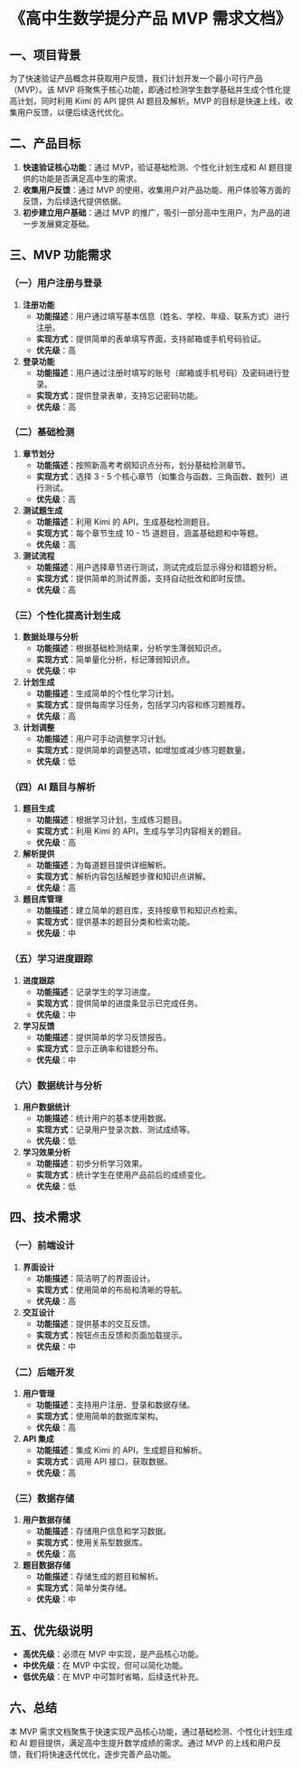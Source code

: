 # 《高中生数学提分产品 MVP 需求文档》

## 一、项目背景
为了快速验证产品概念并获取用户反馈，我们计划开发一个最小可行产品（MVP）。该 MVP 将聚焦于核心功能，即通过检测学生数学基础并生成个性化提高计划，同时利用 Kimi 的 API 提供 AI 题目及解析。MVP 的目标是快速上线，收集用户反馈，以便后续迭代优化。

## 二、产品目标
1. **快速验证核心功能**：通过 MVP，验证基础检测、个性化计划生成和 AI 题目提供的功能是否满足高中生的需求。
2. **收集用户反馈**：通过 MVP 的使用，收集用户对产品功能、用户体验等方面的反馈，为后续迭代提供依据。
3. **初步建立用户基础**：通过 MVP 的推广，吸引一部分高中生用户，为产品的进一步发展奠定基础。

## 三、MVP 功能需求

### （一）用户注册与登录
1. **注册功能**
    - **功能描述**：用户通过填写基本信息（姓名、学校、年级、联系方式）进行注册。
    - **实现方式**：提供简单的表单填写界面，支持邮箱或手机号码验证。
    - **优先级**：高
2. **登录功能**
    - **功能描述**：用户通过注册时填写的账号（邮箱或手机号码）及密码进行登录。
    - **实现方式**：提供登录表单，支持忘记密码功能。
    - **优先级**：高

### （二）基础检测
1. **章节划分**
    - **功能描述**：按照新高考考纲知识点分布，划分基础检测章节。
    - **实现方式**：选择 3 - 5 个核心章节（如集合与函数、三角函数、数列）进行测试。
    - **优先级**：高
2. **测试题生成**
    - **功能描述**：利用 Kimi 的 API，生成基础检测题目。
    - **实现方式**：每个章节生成 10 - 15 道题目，涵盖基础题和中等题。
    - **优先级**：高
3. **测试流程**
    - **功能描述**：用户选择章节进行测试，测试完成后显示得分和错题分析。
    - **实现方式**：提供简单的测试界面，支持自动批改和即时反馈。
    - **优先级**：高

### （三）个性化提高计划生成
1. **数据处理与分析**
    - **功能描述**：根据基础检测结果，分析学生薄弱知识点。
    - **实现方式**：简单量化分析，标记薄弱知识点。
    - **优先级**：中
2. **计划生成**
    - **功能描述**：生成简单的个性化学习计划。
    - **实现方式**：提供每周学习任务，包括学习内容和练习题推荐。
    - **优先级**：高
3. **计划调整**
    - **功能描述**：用户可手动调整学习计划。
    - **实现方式**：提供简单的调整选项，如增加或减少练习题数量。
    - **优先级**：低

### （四）AI 题目与解析
1. **题目生成**
    - **功能描述**：根据学习计划，生成练习题目。
    - **实现方式**：利用 Kimi 的 API，生成与学习内容相关的题目。
    - **优先级**：高
2. **解析提供**
    - **功能描述**：为每道题目提供详细解析。
    - **实现方式**：解析内容包括解题步骤和知识点讲解。
    - **优先级**：高
3. **题目库管理**
    - **功能描述**：建立简单的题目库，支持按章节和知识点检索。
    - **实现方式**：提供基本的题目分类和检索功能。
    - **优先级**：中

### （五）学习进度跟踪
1. **进度跟踪**
    - **功能描述**：记录学生的学习进度。
    - **实现方式**：提供简单的进度条显示已完成任务。
    - **优先级**：中
2. **学习反馈**
    - **功能描述**：提供简单的学习反馈报告。
    - **实现方式**：显示正确率和错题分布。
    - **优先级**：中

### （六）数据统计与分析
1. **用户数据统计**
    - **功能描述**：统计用户的基本使用数据。
    - **实现方式**：记录用户登录次数、测试成绩等。
    - **优先级**：低
2. **学习效果分析**
    - **功能描述**：初步分析学习效果。
    - **实现方式**：统计学生在使用产品前后的成绩变化。
    - **优先级**：低

## 四、技术需求

### （一）前端设计
1. **界面设计**
    - **功能描述**：简洁明了的界面设计。
    - **实现方式**：使用简单的布局和清晰的导航。
    - **优先级**：高
2. **交互设计**
    - **功能描述**：提供基本的交互反馈。
    - **实现方式**：按钮点击反馈和页面加载提示。
    - **优先级**：中

### （二）后端开发
1. **用户管理**
    - **功能描述**：支持用户注册、登录和数据存储。
    - **实现方式**：使用简单的数据库架构。
    - **优先级**：高
2. **API 集成**
    - **功能描述**：集成 Kimi 的 API，生成题目和解析。
    - **实现方式**：调用 API 接口，获取数据。
    - **优先级**：高

### （三）数据存储
1. **用户数据存储**
    - **功能描述**：存储用户信息和学习数据。
    - **实现方式**：使用关系型数据库。
    - **优先级**：高
2. **题目数据存储**
    - **功能描述**：存储生成的题目和解析。
    - **实现方式**：简单分类存储。
    - **优先级**：中

## 五、优先级说明
- **高优先级**：必须在 MVP 中实现，是产品核心功能。
- **中优先级**：在 MVP 中实现，但可以简化功能。
- **低优先级**：在 MVP 中可暂时省略，后续迭代补充。

## 六、总结
本 MVP 需求文档聚焦于快速实现产品核心功能，通过基础检测、个性化计划生成和 AI 题目提供，满足高中生提升数学成绩的需求。通过 MVP 的上线和用户反馈，我们将快速迭代优化，逐步完善产品功能。